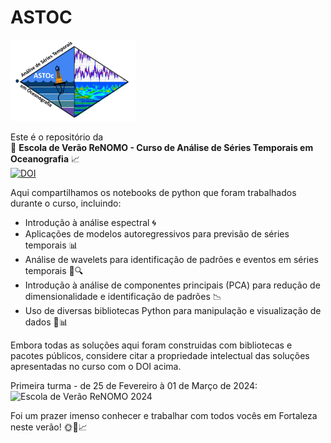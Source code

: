 # ASTOC

<img src="ASTOc_logo.png" width="200">

Este é o repositório da<br>
🌊 **Escola de Verão ReNOMO - Curso de Análise de Séries Temporais em Oceanografia** 📈<br>
[![DOI](https://zenodo.org/badge/762366124.svg)](https://zenodo.org/doi/10.5281/zenodo.12701557)<br>


Aqui compartilhamos os notebooks de python que foram trabalhados durante o curso, incluindo:
- Introdução à análise espectral 🌀
- Aplicações de modelos autoregressivos para previsão de séries temporais 📊
- Análise de wavelets para identificação de padrões e eventos em séries temporais 🌊🔍
- Introdução à análise de componentes principais (PCA) para redução de dimensionalidade e identificação de padrões 📉
- Uso de diversas bibliotecas Python para manipulação e visualização de dados 🐍📊

Embora todas as soluções aqui foram construidas com bibliotecas e pacotes públicos, considere citar a propriedade intelectual das soluções apresentadas no curso com o DOI  acima. 

Primeira turma - de 25 de Fevereiro à 01 de Março de 2024:<br>
![Escola de Verão ReNOMO 2024](Fortaleza2024/Escola_de_Ver%C3%A3o_ReNOMO_Fortaleza2024.jpeg)

Foi um prazer imenso conhecer e trabalhar com todos vocês em Fortaleza neste verão! 🌞🌊📈
